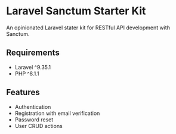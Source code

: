 # Laravel Sanctum Starter Kit
An opinionated Laravel stater kit for RESTful API development with Sanctum.

## Requirements
- Laravel ^9.35.1
- PHP ^8.1.1

## Features
- Authentication
- Registration with email verification
- Password reset
- User CRUD actions